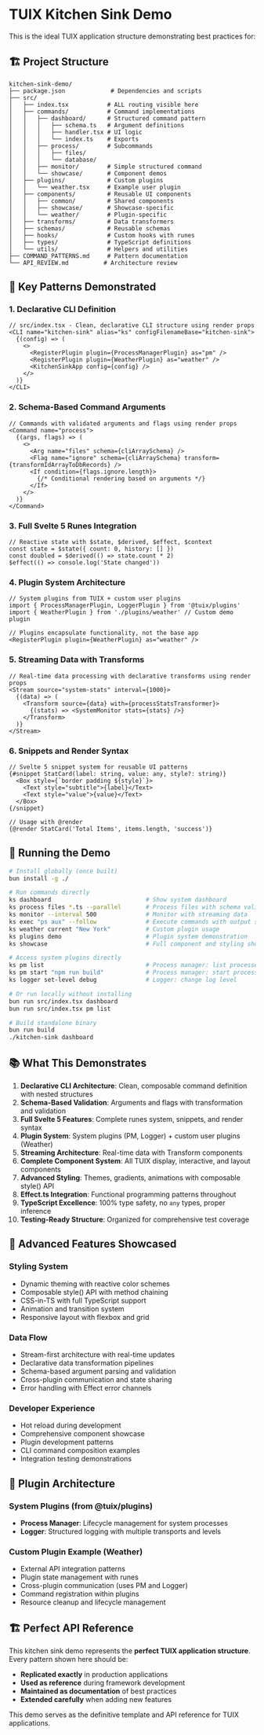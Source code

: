 # TUIX Kitchen Sink Demo

This is the ideal TUIX application structure demonstrating best practices for:

## 🏗️ Project Structure

```
kitchen-sink-demo/
├── package.json             # Dependencies and scripts
├── src/
│   ├── index.tsx           # ALL routing visible here
│   ├── commands/           # Command implementations
│   │   ├── dashboard/      # Structured command pattern
│   │   │   ├── schema.ts   # Argument definitions
│   │   │   ├── handler.tsx # UI logic
│   │   │   └── index.ts    # Exports
│   │   ├── process/        # Subcommands
│   │   │   ├── files/     
│   │   │   └── database/   
│   │   ├── monitor/        # Simple structured command
│   │   └── showcase/       # Component demos
│   ├── plugins/            # Custom plugins
│   │   └── weather.tsx     # Example user plugin
│   ├── components/         # Reusable UI components
│   │   ├── common/         # Shared components
│   │   ├── showcase/       # Showcase-specific
│   │   └── weather/        # Plugin-specific
│   ├── transforms/         # Data transformers
│   ├── schemas/            # Reusable schemas
│   ├── hooks/              # Custom hooks with runes
│   ├── types/              # TypeScript definitions
│   └── utils/              # Helpers and utilities
├── COMMAND_PATTERNS.md     # Pattern documentation
└── API_REVIEW.md          # Architecture review
```

## 🎯 Key Patterns Demonstrated

### 1. Declarative CLI Definition
```tsx
// src/index.tsx - Clean, declarative CLI structure using render props
<CLI name="kitchen-sink" alias="ks" configFilenameBase="kitchen-sink">
  {(config) => (
    <>
      <RegisterPlugin plugin={ProcessManagerPlugin} as="pm" />
      <RegisterPlugin plugin={WeatherPlugin} as="weather" />
      <KitchenSinkApp config={config} />
    </>
  )}
</CLI>
```

### 2. Schema-Based Command Arguments
```tsx
// Commands with validated arguments and flags using render props
<Command name="process">
  {(args, flags) => (
    <>
      <Arg name="files" schema={cliArraySchema} />
      <Flag name="ignore" schema={cliArraySchema} transform={transformIdArrayToDbRecords} />
      <If condition={flags.ignore.length}>
        {/* Conditional rendering based on arguments */}
      </If>
    </>
  )}
</Command>
```

### 3. Full Svelte 5 Runes Integration
```tsx
// Reactive state with $state, $derived, $effect, $context
const state = $state({ count: 0, history: [] })
const doubled = $derived(() => state.count * 2)
$effect(() => console.log('State changed'))
```

### 4. Plugin System Architecture
```tsx
// System plugins from TUIX + custom user plugins
import { ProcessManagerPlugin, LoggerPlugin } from '@tuix/plugins'
import { WeatherPlugin } from './plugins/weather' // Custom demo plugin

// Plugins encapsulate functionality, not the base app
<RegisterPlugin plugin={WeatherPlugin} as="weather" />
```

### 5. Streaming Data with Transforms
```tsx
// Real-time data processing with declarative transforms using render props
<Stream source="system-stats" interval={1000}>
  {(data) => (
    <Transform source={data} with={processStatsTransformer}>
      {(stats) => <SystemMonitor stats={stats} />}
    </Transform>
  )}
</Stream>
```

### 6. Snippets and Render Syntax
```tsx
// Svelte 5 snippet system for reusable UI patterns
{#snippet StatCard(label: string, value: any, style?: string)}
  <Box style={`border padding ${style}`}>
    <Text style="subtitle">{label}</Text>
    <Text style="value">{value}</Text>
  </Box>
{/snippet}

// Usage with @render
{@render StatCard('Total Items', items.length, 'success')}
```

## 🚀 Running the Demo

```bash
# Install globally (once built)
bun install -g ./

# Run commands directly
ks dashboard                           # Show system dashboard
ks process files *.ts --parallel       # Process files with schema validation
ks monitor --interval 500              # Monitor with streaming data
ks exec "ps aux" --follow              # Execute commands with output streaming
ks weather current "New York"          # Custom plugin usage
ks plugins demo                        # Plugin system demonstration
ks showcase                            # Full component and styling showcase

# Access system plugins directly
ks pm list                             # Process manager: list processes
ks pm start "npm run build"            # Process manager: start process
ks logger set-level debug              # Logger: change log level

# Or run locally without installing
bun run src/index.tsx dashboard
bun run src/index.tsx pm list

# Build standalone binary
bun run build
./kitchen-sink dashboard
```

## 📚 What This Demonstrates

1. **Declarative CLI Architecture**: Clean, composable command definition with nested structures
2. **Schema-Based Validation**: Arguments and flags with transformation and validation
3. **Full Svelte 5 Features**: Complete runes system, snippets, and render syntax
4. **Plugin System**: System plugins (PM, Logger) + custom user plugins (Weather)
5. **Streaming Architecture**: Real-time data with Transform components
6. **Complete Component System**: All TUIX display, interactive, and layout components
7. **Advanced Styling**: Themes, gradients, animations with composable style() API
8. **Effect.ts Integration**: Functional programming patterns throughout
9. **TypeScript Excellence**: 100% type safety, no `any` types, proper inference
10. **Testing-Ready Structure**: Organized for comprehensive test coverage

## 🎨 Advanced Features Showcased

### Styling System
- Dynamic theming with reactive color schemes
- Composable style() API with method chaining
- CSS-in-TS with full TypeScript support
- Animation and transition system
- Responsive layout with flexbox and grid

### Data Flow
- Stream-first architecture with real-time updates
- Declarative data transformation pipelines
- Schema-based argument parsing and validation
- Cross-plugin communication and state sharing
- Error handling with Effect error channels

### Developer Experience
- Hot reload during development
- Comprehensive component showcase
- Plugin development patterns
- CLI command composition examples
- Integration testing demonstrations

## 🔌 Plugin Architecture

### System Plugins (from @tuix/plugins)
- **Process Manager**: Lifecycle management for system processes
- **Logger**: Structured logging with multiple transports and levels

### Custom Plugin Example (Weather)
- External API integration patterns
- Plugin state management with runes
- Cross-plugin communication (uses PM and Logger)
- Command registration within plugins
- Resource cleanup and lifecycle management

## 🏗️ Perfect API Reference

This kitchen sink demo represents the **perfect TUIX application structure**. Every pattern shown here should be:
- **Replicated exactly** in production applications
- **Used as reference** during framework development
- **Maintained as documentation** of best practices
- **Extended carefully** when adding new features

This demo serves as the definitive template and API reference for TUIX applications.